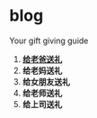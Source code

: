 # blog
Your gift giving guide
1. **[给老爸送礼](https://www.google.com)**
2. **给老妈送礼**
3. **给女朋友送礼**
4. **给老师送礼**
5. **给上司送礼**
